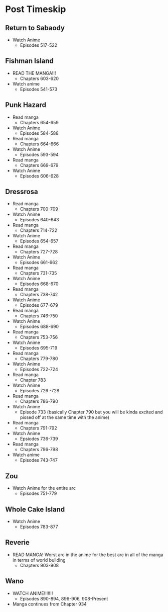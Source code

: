 # Post Timeskip
## Return to Sabaody
- Watch Anime
	- Episodes 517-522
## Fishman Island
- READ THE MANGA!!!
	- Chapters 603-620
- Watch anime
	- Episodes 541-573

## Punk Hazard
- Read manga
	- Chapters 654-659
- Watch Anime
	- Episodes 584-588
- Read manga
	- Chapters 664-666
- Watch Anime
	- Episodes 593-594
- Read manga
	- Chapters 669-679
- Watch Anime
	- Episodes 606-628

## Dressrosa
- Read manga
	- Chapters 700-709
- Watch Anime 
	- Episodes 640-643
- Read manga
	- Chapters 714-722
- Watch Anime
	- Episodes 654-657
- Read manga
	- Chapters 727-728
- Watch Anime
	- Episodes 661-662
- Read manga
	- Chapters 731-735
- Watch Anime 
	- Episodes 668-670
- Read manga
	- Chapters 738-742
- Watch Anime
	- Episodes 677-679
- Read manga
	- Chapters 746-750
- Watch Anime
	- Episodes 688-690
- Read manga
	- Chapters 753-756
- Watch Anime
	- Episodes 695-719
- Read manga
	- Chapters 779-780
- Watch Anime
	- Episodes 722-724
- Read manga
	- Chapter 783
- Watch Anime 
	- Episodes 726 -728
- Read manga
	- Chapters 786-790
- Watch Anime
	- Episode 733 (basically Chapter 790 but you will be kinda excited and pissed off at the same time with the anime)
- Read manga
	- Chapters 791-792
- Watch Anime
	- Epsiodes 736-739
- Read manga
	- Chapters 796-798
- Watch anime
	- Episodes 743-747

## Zou
- Watch Anime for the entire arc
	- Episodes 751-779
## Whole Cake Island
- Watch Anime
	- Episodes 783-877
## Reverie
- READ MANGA! Worst arc in the anime for the best arc in all of the manga in terms of world building
	- Chapters 903-908
## Wano
- WATCH ANIME!!!!!!!
	- Episodes 890-894, 896-906, 908-Present
- Manga continues from Chapter 934
